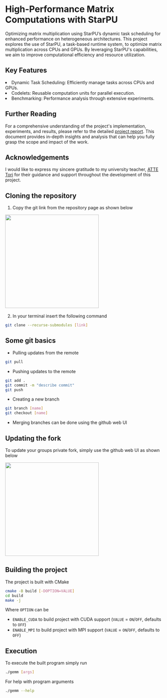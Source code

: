 # High-Performance Matrix Computations with StarPU
<div align="center">


</div>
Optimizing matrix multiplication using StarPU’s dynamic task scheduling for enhanced performance on heterogeneous architectures.
This project explores the use of StarPU, a task-based runtime system, to optimize matrix multiplication across CPUs and GPUs. By leveraging StarPU's capabilities, we aim to improve computational efficiency and resource utilization.

## Key Features
<li>Dynamic Task Scheduling: Efficiently manage tasks across CPUs and GPUs.
<li\>
<li>
Codelets: Reusable computation units for parallel execution.
<li\>
<li>Benchmarking: Performance analysis through extensive experiments.<li\>

## Further Reading

For a comprehensive understanding of the project's implementation, experiments, and results, please refer to the detailed [project report](docs/Report_CESISTA_HOUSSENBAY.pdf). This document provides in-depth insights and analysis that can help you fully grasp the scope and impact of the work.

## Acknowledgements
I would like to express my sincere gratitude to my university teacher, [ATTE Tori](https://fr.linkedin.com/in/atte-torri-37a08b133) for their guidance and support throughout the development of this project.

## Cloning the repository
1. Copy the git link from the repository page as shown below

<img src="https://github.com/TER-StarPU/ter-starpu-gemm/assets/14825656/444504cc-d069-4664-86d5-58f141dc2883" width="300"/>

2. In your terminal insert the following command

```bash
git clone --recurse-submodules [link]
```

## Some git basics
- Pulling updates from the remote

```bash
git pull
```

- Pushing updates to the remote

```bash
git add .
git commit -m "describe commit"
git push
```

- Creating a new branch

```bash
git branch [name]
git checkout [name]
```

- Merging branches can be done using the github web UI

## Updating the fork
To update your groups private fork, simply use the github web UI as shown below

<img src="https://github.com/TER-StarPU/ter-starpu-gemm/assets/14825656/cf7b93a9-5456-40d8-8167-662a315ada99" width="300"/>

## Building the project
The project is built with CMake

```bash
cmake -B build [-DOPTION=VALUE]
cd build
make -j
```

Where `OPTION` can be
- `ENABLE_CUDA` to build project with CUDA support (`VALUE` = `ON`/`OFF`, defaults to `OFF`)
- `ENABLE_MPI` to build project with MPI support (`VALUE` = `ON`/`OFF`, defaults to `OFF`)

## Execution
To execute the built program simply run
```bash
./gemm [args]
```

For help with program arguments
```bash
./gemm --help
```
